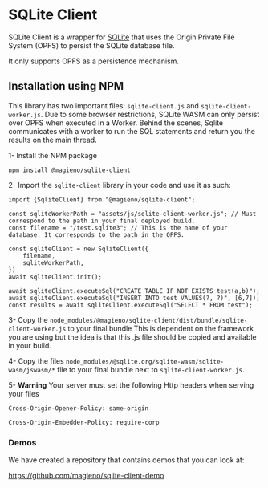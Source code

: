 # SQLite Client

SQLite Client is a wrapper for [SQLite](https://github.com/sqlite/sqlite-wasm) that uses the Origin Private File System (OPFS) to persist the SQLite database file.

It only supports OPFS as a persistence mechanism.

## Installation using NPM

This library has two important files: `sqlite-client.js` and `sqlite-client-worker.js`. 
Due to some browser restrictions, SQLite WASM can only persist over OPFS when executed in a Worker. 
Behind the scenes, Sqlite communicates with a worker to run the SQL statements and return you the results
on the main thread.  

1- Install the NPM package

```
npm install @magieno/sqlite-client
```

2- Import the `sqlite-client` library in your code and use it as such:

```
import {SqliteClient} from "@magieno/sqlite-client";

const sqliteWorkerPath = "assets/js/sqlite-client-worker.js"; // Must correspond to the path in your final deployed build.
const filename = "/test.sqlite3"; // This is the name of your database. It corresponds to the path in the OPFS.

const sqliteClient = new SqliteClient({
    filename,
    sqliteWorkerPath,
})
await sqliteClient.init();

await sqliteClient.executeSql("CREATE TABLE IF NOT EXISTS test(a,b)");
await sqliteClient.executeSql("INSERT INTO test VALUES(?, ?)", [6,7]);
const results = await sqliteClient.executeSql("SELECT * FROM test");
```

3- Copy the `node_modules/@magieno/sqlite-client/dist/bundle/sqlite-client-worker.js` to your final bundle
This is dependent on the framework you are using but the idea is that this .js file should be copied and available in your build.

4- Copy the files `node_modules/@sqlite.org/sqlite-wasm/sqlite-wasm/jswasm/*` file to your final bundle next to `sqlite-client-worker.js`.

5- **Warning** Your server must set the following Http headers when serving your files

`Cross-Origin-Opener-Policy: same-origin`

`Cross-Origin-Embedder-Policy: require-corp`

### Demos
We have created a repository that contains demos that you can look at: 

https://github.com/magieno/sqlite-client-demo
